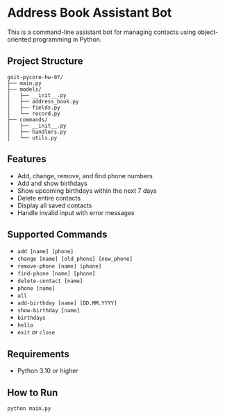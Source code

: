 # Address Book Assistant Bot

This is a command-line assistant bot for managing contacts using object-oriented programming in Python.

## Project Structure

```
goit-pycore-hw-07/
├── main.py
├── models/
│   ├── __init__.py
│   ├── address_book.py
│   ├── fields.py
│   └── record.py
├── commands/
│   ├── __init__.py
│   ├── handlers.py
│   └── utils.py
```

## Features

- Add, change, remove, and find phone numbers
- Add and show birthdays
- Show upcoming birthdays within the next 7 days
- Delete entire contacts
- Display all saved contacts
- Handle invalid input with error messages

## Supported Commands

- `add [name] [phone]`
- `change [name] [old_phone] [new_phone]`
- `remove-phone [name] [phone]`
- `find-phone [name] [phone]`
- `delete-contact [name]`
- `phone [name]`
- `all`
- `add-birthday [name] [DD.MM.YYYY]`
- `show-birthday [name]`
- `birthdays`
- `hello`
- `exit` or `close`

## Requirements

- Python 3.10 or higher

## How to Run

```bash
python main.py
```

